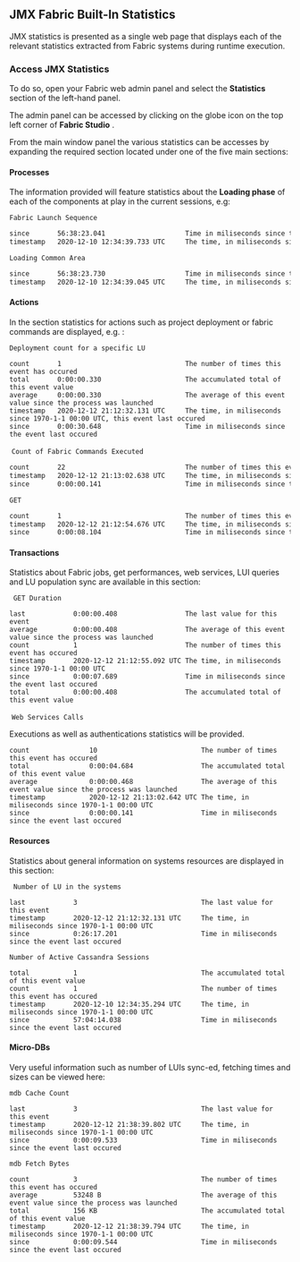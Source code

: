 ## JMX Fabric Built-In Statistics

JMX statistics is presented as a single web page that displays each of the relevant statistics extracted from Fabric systems during runtime execution.  

### Access JMX Statistics

To do so, open your Fabric web admin panel and select the **Statistics** section of the left-hand panel.

The admin panel can be accessed by clicking on the globe icon on the top left corner of **Fabric Studio** .

From the main window panel the various statistics can be accesses by expanding the required section located under one of the five main sections:

#### Processes

The information provided will feature statistics about the **Loading phase** of each of the components at play in the current sessions, e.g:

``` Fabric Launch Sequence ```

```bash
since		56:38:23.041					Time in miliseconds since the event last occured
timestamp	2020-12-10 12:34:39.733 UTC		The time, in miliseconds since 1970-1-1 00:00 UTC, this event last occured
```

```Loading Common Area```

```bash
since		56:38:23.730					Time in miliseconds since the event last occured
timestamp	2020-12-10 12:34:39.045 UTC		The time, in miliseconds since 1970-1-1 00:00 UTC, this event last occured

```



#### Actions

In the section statistics for actions such as project deployment or fabric commands are displayed, e.g. :

```Deployment count for a specific LU```

```
count		1								The number of times this event has occured
total		0:00:00.330						The accumulated total of this event value
average		0:00:00.330						The average of this event value since the process was launched
timestamp	2020-12-12 21:12:32.131 UTC		The time, in miliseconds since 1970-1-1 00:00 UTC, this event last occured 
since		0:00:30.648 					Time in miliseconds since the event last occured
```

  

​	```Count of Fabric Commands Executed```

```bash
count		22								The number of times this event has occured
timestamp	2020-12-12 21:13:02.638 UTC		The time, in miliseconds since 1970-1-1 00:00 UTC, this event last occured
since		0:00:00.141						Time in miliseconds since the event last occured
```



```GET```

```bash
count		1								The number of times this event has occured
timestamp	2020-12-12 21:12:54.676 UTC		The time, in miliseconds since 1970-1-1 00:00 UTC
since		0:00:08.104						Time in miliseconds since the event last occured
```

 

#### Transactions

Statistics about  Fabric jobs, get performances, web services, LUI queries and LU population sync are  available in this section:

``` GET Duration```

```
last			0:00:00.408					The last value for this event
average			0:00:00.408					The average of this event value since the process was launched
count			1							The number of times this event has occured
timestamp		2020-12-12 21:12:55.092 UTC	The time, in miliseconds since 1970-1-1 00:00 UTC
since			0:00:07.689					Time in miliseconds since the event last occured
total			0:00:00.408					The accumulated total of this event value
```

​		```Web Services Calls```

Executions as well as authentications statistics will be provided.

```
count				10							The number of times this event has occured
total				0:00:04.684					The accumulated total of this event value
average				0:00:00.468					The average of this event value since the process was launched
timestamp			2020-12-12 21:13:02.642 UTC	The time, in miliseconds since 1970-1-1 00:00 UTC
since				0:00:00.141					Time in miliseconds since the event last occured
```



#### Resources 

Statistics about general information on systems resources are displayed in this section:

 ``` Number of LU in the systems```

```
last			3								The last value for this event
timestamp		2020-12-12 21:12:32.131 UTC		The time, in miliseconds since 1970-1-1 00:00 UTC
since			0:26:17.201						Time in miliseconds since the event last occured
```



```Number of Active Cassandra Sessions```

```
total			1								The accumulated total of this event value
count			1								The number of times this event has occured
timestamp		2020-12-10 12:34:35.294 UTC		The time, in miliseconds since 1970-1-1 00:00 UTC
since			57:04:14.038					Time in miliseconds since the event last occured
```



#### Micro-DBs

Very useful information such as number of LUIs sync-ed, fetching times and sizes can be viewed here:

```mdb Cache Count```

```
last			3								The last value for this event
timestamp		2020-12-12 21:38:39.802 UTC		The time, in miliseconds since 1970-1-1 00:00 UTC
since			0:00:09.533						Time in miliseconds since the event last occured
```

```mdb Fetch Bytes```

```
count			3								The number of times this event has occured
average			53248 B							The average of this event value since the process was launched
total			156 KB							The accumulated total of this event value
timestamp		2020-12-12 21:38:39.794 UTC		The time, in miliseconds since 1970-1-1 00:00 UTC
since			0:00:09.544						Time in miliseconds since the event last occured
```

